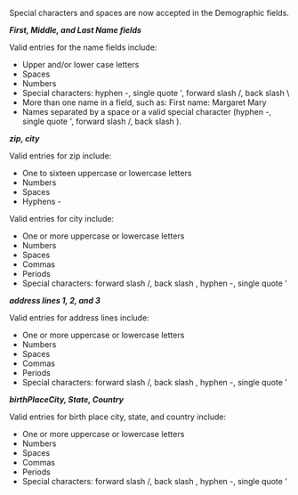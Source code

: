 Special characters and spaces are now accepted in the Demographic fields.

**_First, Middle, and Last Name fields_**

Valid entries for the name fields include:
* Upper and/or lower case letters
* Spaces
* Numbers
* Special characters: hyphen -, single quote ', forward slash /, back slash \
* More than one name in a field, such as: First name: Margaret Mary
* Names separated by a space or a valid special character (hyphen -, single quote ', forward slash /, back slash \).
  
**_zip, city_**

Valid entries for zip include:
- One to sixteen uppercase or lowercase letters
- Numbers
- Spaces
- Hyphens - 

Valid entries for city include:
- One or more uppercase or lowercase letters
- Numbers
- Spaces
- Commas
- Periods
- Special characters: forward slash /, back slash \, hyphen -, single quote '

**_address lines 1, 2, and 3_**

Valid entries for address lines include: 
- One or more uppercase or lowercase letters
- Numbers
- Spaces
- Commas
- Periods
- Special characters: forward slash /, back slash \, hyphen -, single quote '

**_birthPlaceCity, State, Country_**

Valid entries for birth place city, state, and country include:
- One or more uppercase or lowercase letters
- Numbers
- Spaces
- Commas
- Periods
- Special characters: forward slash /, back slash \, hyphen -, single quote '
